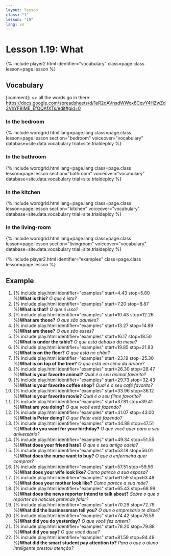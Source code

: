 ```yaml
---
layout: lesson
class: "1"
lesson: "19"
lang: vn
---
```



# Lesson 1.19: What


{% include player2.html identifier="vocabulary" class=page.class lesson=page.lesson %}
## Vocabulary 

[comment]: <>  all the words go in there: https://docs.google.com/spreadsheets/d/1eR2dAVnsdWWox6CqvY4HZwZd3VhYF9IME_EfQQAfXTs/edit#gid=0

### In the bedroom
{% include wordgrid.html lang=page.lang
		class=page.class 
		lesson=page.lesson 
		section="bedroom"
		voiceover="vocabulary"
		database=site.data.vocabulary 
		trial=site.trialdeploy %}

### In the bathroom 
{% include wordgrid.html lang=page.lang
		class=page.class 
		lesson=page.lesson 
		section="bathroom"
		voiceover="vocabulary"
		database=site.data.vocabulary 
		trial=site.trialdeploy %}
		
### In the kitchen 
{% include wordgrid.html lang=page.lang
		class=page.class 
		lesson=page.lesson 
		section="kitchen"
		voiceover="vocabulary"
		database=site.data.vocabulary 
		trial=site.trialdeploy %}
		
### In the living-room 
{% include wordgrid.html lang=page.lang
		class=page.class 
		lesson=page.lesson 
		section="livingroom"
		voiceover="vocabulary"
		database=site.data.vocabulary 
		trial=site.trialdeploy %}


{% include player2.html identifier="examples" class=page.class lesson=page.lesson %}

## Example
1. {% include play.html identifier="examples" start=4.43 stop=5.80 %}**What is this?** *O que é isto?*
2. {% include play.html identifier="examples" start=7.20 stop=8.87 %}**What is that?** *O que é isso?*
3. {% include play.html identifier="examples" start=10.43 stop=12.26 %}**What are those?** *O que são aqueles?*
4. {% include play.html identifier="examples" start=13.27 stop=14.89 %}**What are these?** *O que são esses?*
5. {% include play.html identifier="examples" start=16.17 stop=18.50 %}**What is under the table?** *O que está debaixo da mesa?*
6. {% include play.html identifier="examples" start=19.85 stop=21.83 %}**What is on the floor?** *O que está no chão?*
7. {% include play.html identifier="examples" start=23.19 stop=25.30 %}**What is on top of the tree?** *O que está em cima da árvore?*
8. {% include play.html identifier="examples" start=26.30 stop=28.47 %}**What is your favorite animal?** *Qual é o seu animal favorito?*
9. {% include play.html identifier="examples" start=29.73 stop=32.43 %}**What is your favorite coffee shop?** *Qual é o seu café favorito?*
10. {% include play.html identifier="examples" start=33.96 stop=36.12 %}**What is your favorite movie?** *Qual é o seu filme favorito?*
11. {% include play.html identifier="examples" start=37.81 stop=39.41 %}**What are you doing?** *O que você está fazendo?*
12. {% include play.html identifier="examples" start=41.07 stop=43.00 %}**What is Peter doing?** *O que Peter está fazendo?*
13. {% include play.html identifier="examples" start=44.88 stop=47.51 %}**What do you want for your birthday?** *O que você quer para o seu aniversário?*
14. {% include play.html identifier="examples" start=49.34 stop=51.55 %}**What does your friend hate?** *O que o seu amigo odeia?*
15. {% include play.html identifier="examples" start=53.18 stop=56.01 %}**What does the nurse want to buy?** *O que a enfermeira quer comprar?*
16. {% include play.html identifier="examples" start=57.51 stop=59.56 %}**What does your wife look like?** *Como parece a sua esposa?*
17. {% include play.html identifier="examples" start=61.59 stop=63.48 %}**What does your mother look like?** *Como parece a sua mãe?*
18. {% include play.html identifier="examples" start=65.43 stop=68.99 %}**What does the news reporter intend to talk about?**  *Sobre o que o repórter de notícias pretende falar?*
19. {% include play.html identifier="examples" start=70.29 stop=72.79 %}**What did the businessman tell you?** *O que o empresário te disse?*
20. {% include play.html identifier="examples" start=74.42 stop=76.59 %}**What did you do yesterday?** *O que você fez ontem?*
21. {% include play.html identifier="examples" start=78.20 stop=79.88 %}**What did you say?** *O que você disse?*
22. {% include play.html identifier="examples" start=81.59 stop=84.49 %}**What did the smart student pay attention to?** *Para o que o aluno inteligente prestou atenção?*


